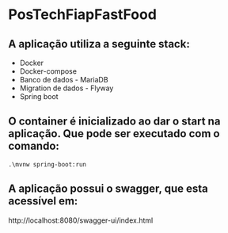 # PosTechFiapFastFood

## A aplicação utiliza a seguinte stack:
 - Docker
 - Docker-compose
 - Banco de dados - MariaDB
 - Migration de dados - Flyway
 - Spring boot

## O container é inicializado ao dar o start na aplicação. Que pode ser executado com o comando:

`.\mvnw spring-boot:run`

## A aplicação possui o swagger, que esta acessível em: 

http://localhost:8080/swagger-ui/index.html


